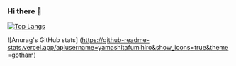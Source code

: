 ### Hi there 👋

[![Top Langs](https://github-readme-stats.vercel.app/api/top-langs/?username=yamashitafumihiro&theme=gotham&layout=compact)](https://github.com/anuraghazra/github-readme-stats)

![Anurag's GitHub stats]
(https://github-readme-stats.vercel.app/apiusername=yamashitafumihiro&show_icons=true&theme=gotham)

<!--
**yamashitafumihiro/yamashitafumihiro** is a ✨ _special_ ✨ repository because its `README.md` (this file) appears on your GitHub profile.

Here are some ideas to get you started:

- 🔭 I’m currently working on ...
- 🌱 I’m currently learning ...
- 👯 I’m looking to collaborate on ...
- 🤔 I’m looking for help with ...
- 💬 Ask me about ...
- 📫 How to reach me: ...
- 😄 Pronouns: ...
- ⚡ Fun fact: ...
-->

